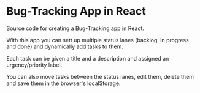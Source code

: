 # Bug-Tracking App in React

Source code for creating a Bug-Tracking app in React.

With this app you can sett up multiple status lanes (backlog, in progress and done) and dynamically add tasks to them. 

Each task can be given a title and a description and assigned an urgency/priority label. 

You can also move tasks between the status lanes, edit them, delete them and save them in the browser's localStorage.


